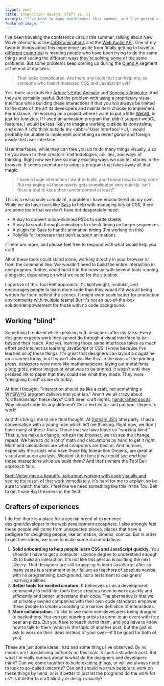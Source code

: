 ```yaml
---
layout: post
title: Interaction design: Craft vs. UI
excerpt: "I've been to many conferences this summer, and I've gotten a lot of feedback from both designers and developers about some of the harsh realities of implementing the exciting new animations and interactions I talk about. I have some ideas for what needs to be done. What do you think?"
featured-image: ""
---
```


I've been traveling the conference circuit this summer, talking about New Wave interactions like [CSS3 animations](http://24ways.org/2012/flashless-animation/) and the [Web Audio API](http://www.html5rocks.com/en/tutorials/webaudio/intro/). One of my favorite things about this experience (aside from finally getting to travel to [different](http://2013.frontendconf.ch/speakers/#speaker-34) [countries](http://2013.fromthefront.it/)) is meeting people who have been trying to do the same things and seeing the different ways [they're solving some](http://www.greensock.com/) of the same problems. But some problems keep coming up during the <abbr title="Questions and Answers">Q and A</abbr> segment at the end of my talks:

> That looks complicated. Are there any tools that can help me, as someone who hasn't mastered CSS and JavaScript yet?

Yes, there are tools like [Adobe's Edge Animate](www.adobe.com/EdgeAnimate) and [Sencha's Animator](http://www.sencha.com/products/animator). And they are certainly useful. But the problem with using a proprietary visual interface while building these interactions if that you will always be limited to the state of the art its developers and maintainers choose to implement. For instance, I'm working on a project where I want to put a little [WebGL](http://www.chromeexperiments.com/webgl/) in, just for funnzies. If I used an animation program that didn't support webGL features, I would be less likely to imagine working outside its constraints, and even if I _did_ think outside my <abbr="User Interface">UI</abbr>, I would probably be unable to implement something so _avant garde_ and foreign _inside_ that user interface.

User interfaces, while they can free you up to do many things visually, also tie you down to their creators' methodologies, abilities, and ways of thinking. Right now we have so many exciting ways we can tell stories in the browser. It seems premature to adopt a program that takes away all that magic.

> I have a huge interaction I want to build, and I know how to sling code. But managing all these assets gets complicated very quickly. Isn't there a tool to keep them under control at least?

This is a reasonable complaint, a problem I have encountered on my own. While we do have tools like [Sass](http://sass-lang.com/) to help with managing lots of CSS, there are some tools that we don't have but desparately need: 

* A way to convert onion-skinned PSDs to sprite sheets
* A way to scrub through animations to check timing on longer sequences
* A plugin for Sass to handle animation timing (I'm working on this)
* Polyfills for browsers that don't support animations

(There _are_ more, and please feel free to respond with what would help you out!)

All of these tools could stand alone, working directly in your browser or from the command line. We wouldn't need to build the entire interaction in one program. Rather, could build it in the browser with several tools running alongside, depending on what we need for the situation.

I approve of this Tool Belt approach: It's lightweight, modular, and encourages people to learn more code than they would if it was all being written for them behind the scenes. It might even scale better for production environments with multiple teams! But it's not an out-of-the-box solution/empowerment for those with no code background.

## Working "blind"
Something I realized while speaking with designers after my talks: Every designer expects work they cannot do through a visual interface to be beyond their reach. And yet, learning those same interfaces takes as much effort and intellect as learning JavaScript or CSS. I know because I've learned _all of these things._ It's great that designers can layout a magazine on a screen today, but it wasn't always like this. In the days of the printing press, designers were more like mathematicians, laying out metal fonts along grids, mirror images of what was to be printed. It wasn't until they pressed ink to paper that they could see what they made. They were "designing blind" as we do today.

At first I thought, "Interaction should be like a craft, not something a <abbr title="What you see is what you get ">WYSIWYG</abbr> program delivers into your lap." Aren't we all crazy about "craftsmanship" these days? Craft beer, craft nights, [handcrafted goods](https://squareup.com/market). Why should code be any different? Get a text editor and put your fingers to work!

And this brings me to one final thought. At [Gotham JS's](http://www.gothamjs.com/) afterparty, I had a conversation with a young man which left me thinking. Right now, we don't have many of these Tools. Those that we have leave us "working blind." That is, we make a change, refresh the browser, wait to see the change, repeat. We have to do a lot of math and calculations by hand to get it right. Math and calculations are what computers are best at. And humans, especially the artists who have those Big Interaction Dreams, are great at visual and audio analysis. Wouldn't it be best if we could see _and_ hear those interactions while we build them? And that's where the Tool Belt approach fails. 

[Brett Victor gave a beautiful talk about working with code visually and seeing the result of that work immediately.](https://vimeo.com/36579366) It's hard for me to explain, so be sure to watch the talk. I feel like we need something like this in the Tool Belt to get those Big Dreamers in the field.

## Crafters of experiences
I do feel there is a place for a special breed of experience designer/developer in the web development ecosphere. I also strongly feel these people will come from unexpected places, places that have a pedigree for delighting people, like animation, cinema, comics. But in order to get their ideas, we have to make some accomodations:

1. **Solid onboarding to help people learn CSS and JavaScript quickly.** You shouldn't have to get a computer science degree to understand enough JS to build an interaction. It's not like this person is building the next jQuery. That designers are still struggling to learn JavaScript after so many years is a testament to our failure as teachers of absolute newbs with no programming background, not a testament to designers' learning abilities.
2. **Better tools for excited creators.** It behooves us as a development community to build the tools these creators need to work quickly and efficiently and better understand their code. The alternative is that we let privately owned companies with their own code standards empower these people to create according to a narrow definition of interactions.
3. **More collaboration.** I'd like to see more non-developers being dragged to hackathons. You _can_ get starving artists to come to an event with free beer an pizza. But you have to reach out to them, and you have to know how to talk to them (which is the topic of another post, but the gist is: ask to work on their ideas instead of your own&mdash;it'll be good for both of you).

These are just some ideas I had and some things I've observed. By no means am I proclaiming authority on this topic in such a slapdash post. But what I'm really curious about is what do the designers and developers think? Can we come together to build exciting things, or will we always need to look to so-called unicorns? Can and should we train people to work on these things by hand, or is it better to just let the programs do the work for us? Is it better to craft blindly or design visually?